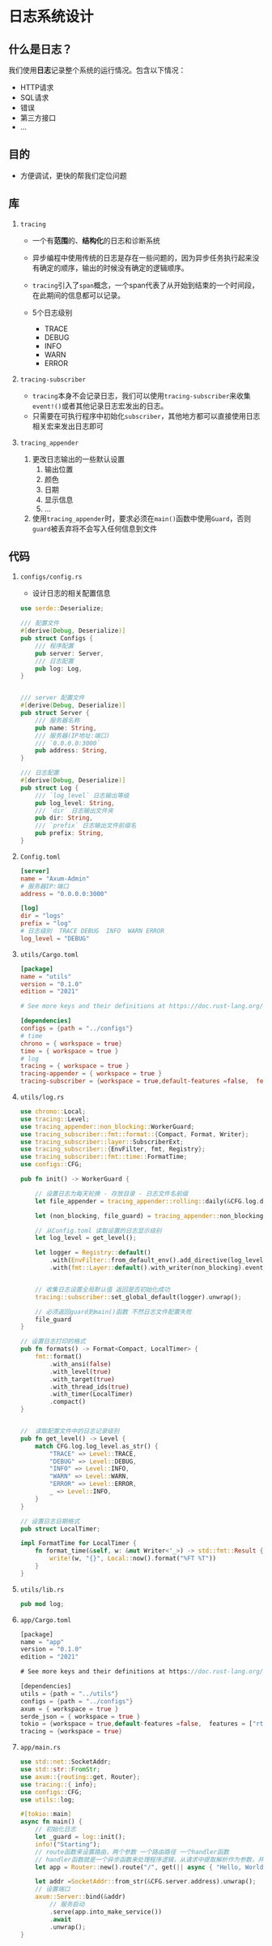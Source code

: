 # 日志系统设计

## 什么是日志？

我们使用**日志**记录整个系统的运行情况。包含以下情况：

+ HTTP请求
+ SQL请求
+ 错误
+ 第三方接口
+ ...



## 目的

+ 方便调试，更快的帮我们定位问题



## 库

1. `tracing`

   + 一个有**范围**的、**结构化**的日志和诊断系统

   + 异步编程中使用传统的日志是存在一些问题的，因为异步任务执行起来没有确定的顺序，输出的时候没有确定的逻辑顺序。

   + `tracing`引入了`span`概念，一个span代表了从开始到结束的一个时间段，在此期间的信息都可以记录。

   + 5个日志级别

     + TRACE
     + DEBUG
     + INFO
     + WARN 
     + ERROR

     

   

2. `tracing-subscriber`
   + `tracing`本身不会记录日志，我们可以使用`tracing-subscriber`来收集`event!()`或者其他记录日志宏发出的日志。
   + 只需要在可执行程序中初始化`subscriber`，其他地方都可以直接使用日志相关宏来发出日志即可
3. `tracing_appender`
   1. 更改日志输出的一些默认设置
      1. 输出位置
      2. 颜色
      3. 日期
      4. 显示信息
      5. ...
   2. 使用`tracing_appender`时，要求必须在`main()`函数中使用`Guard`，否则`guard`被丢弃将不会写入任何信息到文件



## 代码

1. `configs/config.rs`

   + 设计日志的相关配置信息

   ```rust
   use serde::Deserialize;
   
   /// 配置文件
   #[derive(Debug, Deserialize)]
   pub struct Configs {
       /// 程序配置
       pub server: Server,
       /// 日志配置
       pub log: Log,
   }
   
   
   /// server 配置文件
   #[derive(Debug, Deserialize)]
   pub struct Server {
       /// 服务器名称
       pub name: String,
       /// 服务器(IP地址:端口)
       /// `0.0.0.0:3000`
       pub address: String,
   }
   
   /// 日志配置
   #[derive(Debug, Deserialize)]
   pub struct Log {
       /// `log_level` 日志输出等级
       pub log_level: String,
       /// `dir` 日志输出文件夹
       pub dir: String,
       /// `prefix` 日志输出文件前缀名
       pub prefix: String,
   }
   ```

2. `Config.toml`

   ```toml
   [server]
   name = "Axum-Admin"
   # 服务器IP:端口
   address = "0.0.0.0:3000"
   
   [log]
   dir = "logs"
   prefix = "log"
   # 日志级别  TRACE DEBUG  INFO  WARN ERROR
   log_level = "DEBUG"
   
   ```

   

3. `utils/Cargo.toml`

   ```toml
   [package]
   name = "utils"
   version = "0.1.0"
   edition = "2021"
   
   # See more keys and their definitions at https://doc.rust-lang.org/cargo/reference/manifest.html
   
   [dependencies]
   configs = {path = "../configs"}
   # time
   chrono = { workspace = true}
   time = { workspace = true }
   # log
   tracing = { workspace = true }
   tracing-appender = { workspace = true }
   tracing-subscriber = {workspace = true,default-features =false,  features = ["json", "env-filter", "local-time", "registry"]}
   
   ```

4. `utils/log.rs`

   ```rust
   use chrono::Local;
   use tracing::Level;
   use tracing_appender::non_blocking::WorkerGuard;
   use tracing_subscriber::fmt::format::{Compact, Format, Writer};
   use tracing_subscriber::layer::SubscriberExt;
   use tracing_subscriber::{EnvFilter, fmt, Registry};
   use tracing_subscriber::fmt::time::FormatTime;
   use configs::CFG;
   
   pub fn init() -> WorkerGuard {
   
       // 设置日志为每天轮换 - 存放目录 - 日志文件名前缀
       let file_appender = tracing_appender::rolling::daily(&CFG.log.dir, &CFG.log.prefix);
   
       let (non_blocking, file_guard) = tracing_appender::non_blocking(file_appender);
   
       // 从Config.toml 读取设置的日志显示级别
       let log_level = get_level();
   
       let logger = Registry::default()
           .with(EnvFilter::from_default_env().add_directive(log_level.into()))
           .with(fmt::Layer::default().with_writer(non_blocking).event_format(formats()));
   
   
       // 收集日志设置全局默认值 返回是否初始化成功
       tracing::subscriber::set_global_default(logger).unwrap();
   
       // 必须返回guard到main()函数 不然日志文件配置失败
       file_guard
   }
   
   // 设置日志打印的格式
   pub fn formats() -> Format<Compact, LocalTimer> {
       fmt::format()
           .with_ansi(false)
           .with_level(true)
           .with_target(true)
           .with_thread_ids(true)
           .with_timer(LocalTimer)
           .compact()
   }
   
   
   //  读取配置文件中的日志记录级别
   pub fn get_level() -> Level {
       match CFG.log.log_level.as_str() {
           "TRACE" => Level::TRACE,
           "DEBUG" => Level::DEBUG,
           "INFO" => Level::INFO,
           "WARN" => Level::WARN,
           "ERROR" => Level::ERROR,
           _ => Level::INFO,
       }
   }
   
   // 设置日志日期格式
   pub struct LocalTimer;
   
   impl FormatTime for LocalTimer {
       fn format_time(&self, w: &mut Writer<'_>) -> std::fmt::Result {
           write!(w, "{}", Local::now().format("%FT %T"))
       }
   }
   
   ```

5. `utils/lib.rs`

   ```rust
   pub mod log;
   ```

6. `app/Cargo.toml`

   ```rust
   [package]
   name = "app"
   version = "0.1.0"
   edition = "2021"
   
   # See more keys and their definitions at https://doc.rust-lang.org/cargo/reference/manifest.html
   
   [dependencies]
   utils = {path = "../utils"}
   configs = {path = "../configs"}
   axum = { workspace = true }
   serde_json = { workspace = true }
   tokio = {workspace = true,default-features =false,  features = ["rt-multi-thread", "macros", "parking_lot", "signal"]}
   tracing = {workspace = true}
   
   ```

7. `app/main.rs`

   ```rust
   use std::net::SocketAddr;
   use std::str::FromStr;
   use axum::{routing::get, Router};
   use tracing::{ info};
   use configs::CFG;
   use utils::log;
   
   #[tokio::main]
   async fn main() {
       // 初始化日志
       let _guard = log::init();
       info!("Starting");
       // route函数来设置路由，两个参数 一个路由路径 一个handler函数
       // handler函数就是一个异步函数来处理程序逻辑，从请求中提取解析作为参数，并返回响应，响应要实现IntoResponse
       let app = Router::new().route("/", get(|| async { "Hello, World!" }));
   
       let addr =SocketAddr::from_str(&CFG.server.address).unwrap();
       // 设置端口
       axum::Server::bind(&addr)
           // 服务启动
           .serve(app.into_make_service())
           .await
           .unwrap();
   }
   
   ```

   
